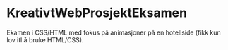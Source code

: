 # KreativtWebProsjektEksamen
Ekamen i CSS/HTML med fokus på animasjoner på en hotellside (fikk kun lov itl å bruke HTML/CSS). 
